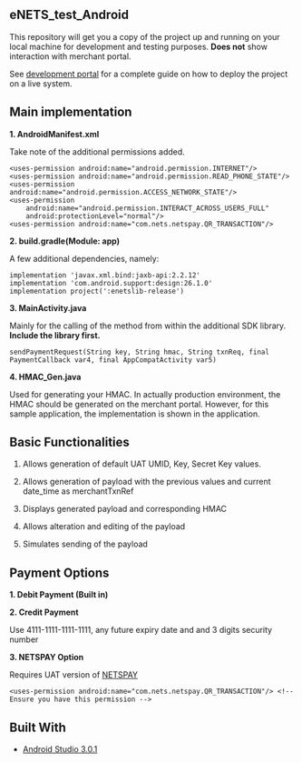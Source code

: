 ## eNETS_test_Android
This repository will get you a copy of the project up and running on your local machine for development and testing purposes.
**Does not** show interaction with merchant portal.

See [development portal](https://api-developer.nets.com.sg/) for a complete guide on how to deploy the project on a live system.

## Main implementation
**1. AndroidManifest.xml**

Take note of the additional permissions added.
```
<uses-permission android:name="android.permission.INTERNET"/>
<uses-permission android:name="android.permission.READ_PHONE_STATE"/>
<uses-permission android:name="android.permission.ACCESS_NETWORK_STATE"/>
<uses-permission
    android:name="android.permission.INTERACT_ACROSS_USERS_FULL"
    android:protectionLevel="normal"/>
<uses-permission android:name="com.nets.netspay.QR_TRANSACTION"/>
```
        
**2. build.gradle(Module: app)**

A few additional dependencies, namely:

```
implementation 'javax.xml.bind:jaxb-api:2.2.12'        
implementation 'com.android.support:design:26.1.0'
implementation project(':enetslib-release')
```         
**3. MainActivity.java**

Mainly for the calling of the method from within the additional SDK library. **Include the library first.**
```
sendPaymentRequest(String key, String hmac, String txnReq, final PaymentCallback var4, final AppCompatActivity var5)
```

**4. HMAC_Gen.java**

Used for generating your HMAC. In actually production environment, the HMAC should be generated on the merchant portal. However, for this sample application, the implementation is shown in the application.

## Basic Functionalities
1. Allows generation of default UAT UMID, Key, Secret Key values.

2. Allows generation of payload with the previous values and current date_time as merchantTxnRef

3. Displays generated payload and corresponding HMAC

4. Allows alteration and editing of the payload

5. Simulates sending of the payload

## Payment Options
**1. Debit Payment (Built in)**

**2. Credit Payment**

Use 4111-1111-1111-1111, any future expiry date and and 3 digits security number

**3. NETSPAY Option**

Requires UAT version of [NETSPAY](https://api-developer.nets.com.sg/downloads/netspay2_0_39u_demo.zip)
```
<uses-permission android:name="com.nets.netspay.QR_TRANSACTION"/> <!-- Ensure you have this permission -->
```

## Built With

* [Android Studio 3.0.1](https://developer.android.com/studio/)
